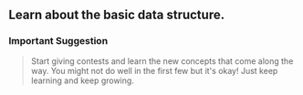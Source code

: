 ## Learn about the basic data structure.
### Important Suggestion </br>
> Start giving contests and learn the new concepts that come along the way. You might not do well in the first few but it's okay! Just keep learning and keep growing.
